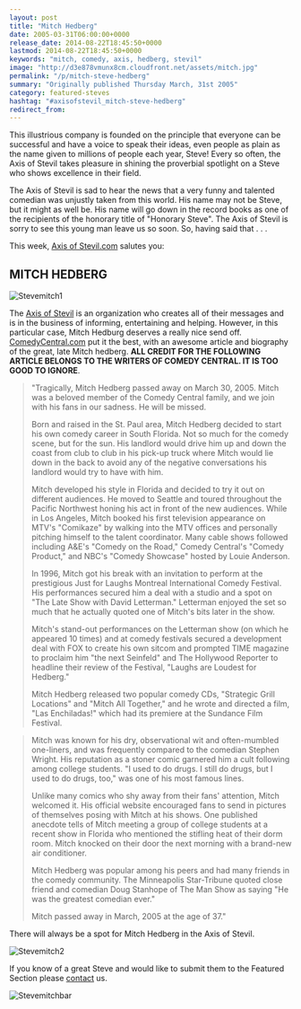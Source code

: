 ```yaml
---
layout: post
title: "Mitch Hedberg"
date: 2005-03-31T06:00:00+0000
release_date: 2014-08-22T18:45:50+0000
lastmod: 2014-08-22T18:45:50+0000
keywords: "mitch, comedy, axis, hedberg, stevil"
image: "http://d3e878vmunx8cm.cloudfront.net/assets/mitch.jpg"
permalink: "/p/mitch-steve-hedberg"
summary: "Originally published Thursday March, 31st 2005"
category: featured-steves
hashtag: "#axisofstevil_mitch-steve-hedberg"
redirect_from:
---
```


[id_1]: http://d3e878vmunx8cm.cloudfront.net/assets/mitch.jpg "Stevemitch1"[id_2]: http://d3e878vmunx8cm.cloudfront.net/assets/mitch1.jpg "Stevemitch2"[id_3]: http://d3e878vmunx8cm.cloudfront.net/assets/hedberg.gif "Stevemitchbar"
This illustrious company is founded on the principle that everyone can be successful and have a voice to speak their ideas, even people as plain as the name given to millions of people each year, Steve! Every so often, the Axis of Stevil takes pleasure in shining the proverbial spotlight on a Steve who shows excellence in their field.

The Axis of Stevil is sad to hear the news that a very funny and talented comedian was unjustly taken from this world. His name may not be Steve, but it might as well be. His name will go down in the record books as one of the recipients of the honorary title of "Honorary Steve". The Axis of Stevil is sorry to see this young man leave us so soon. So, having said that . . .

This week, [Axis of Stevil.com](/ "Axis of Stevil.com") salutes you:

## MITCH HEDBERG ##

![Stevemitch1][id_1]

The [Axis of Stevil](/ "Axis of Stevil") is an organization who creates all of their messages and is in the business of informing, entertaining and helping. However, in this particular case, Mitch Hedburg deserves a really nice send off. [ComedyCentral.com](http://www.comedycentral.com/standup/central/detail.jhtml?p=/comedians/h/mitch_hedberg.xml "ComedyCentral.com") put it the best, with an awesome article and biography of the great, late Mitch hedberg. **ALL CREDIT FOR THE FOLLOWING ARTICLE BELONGS TO THE WRITERS OF COMEDY CENTRAL. IT IS TOO GOOD TO IGNORE**.

> "Tragically, Mitch Hedberg passed away on March 30, 2005. Mitch was a beloved member of the Comedy Central family, and we join with his fans in our sadness. He will be missed.
>
> Born and raised in the St. Paul area, Mitch Hedberg decided to start his own comedy career in South Florida. Not so much for the comedy scene, but for the sun. His landlord would drive him up and down the coast from club to club in his pick-up truck where Mitch would lie down in the back to avoid any of the negative conversations his landlord would try to have with him.
>
> Mitch developed his style in Florida and decided to try it out on different audiences. He moved to Seattle and toured throughout the Pacific Northwest honing his act in front of the new audiences. While in Los Angeles, Mitch booked his first television appearance on MTV's "Comikaze" by walking into the MTV offices and personally pitching himself to the talent coordinator. Many cable shows followed including A&E's "Comedy on the Road," Comedy Central's "Comedy Product," and NBC's "Comedy Showcase" hosted by Louie Anderson.
>
> In 1996, Mitch got his break with an invitation to perform at the prestigious Just for Laughs Montreal International Comedy Festival. His performances secured him a deal with a studio and a spot on "The Late Show with David Letterman." Letterman enjoyed the set so much that he actually quoted one of Mitch's bits later in the show.
>
> Mitch's stand-out performances on the Letterman show (on which he appeared 10 times) and at comedy festivals secured a development deal with FOX to create his own sitcom and prompted TIME magazine to proclaim him "the next Seinfeld" and The Hollywood Reporter to headline their review of the Festival, "Laughs are Loudest for Hedberg."
>
> Mitch Hedberg released two popular comedy CDs, "Strategic Grill Locations" and "Mitch All Together," and he wrote and directed a film, "Las Enchiladas!" which had its premiere at the Sundance Film Festival.

> Mitch was known for his dry, observational wit and often-mumbled one-liners, and was frequently compared to the comedian Stephen Wright. His reputation as a stoner comic garnered him a cult following among college students. "I used to do drugs. I still do drugs, but I used to do drugs, too," was one of his most famous lines.
> 
> Unlike many comics who shy away from their fans' attention, Mitch welcomed it. His official website encouraged fans to send in pictures of themselves posing with Mitch at his shows. One published anecdote tells of Mitch meeting a group of college students at a recent show in Florida who mentioned the stifling heat of their dorm room. Mitch knocked on their door the next morning with a brand-new air conditioner.
> 
> Mitch Hedberg was popular among his peers and had many friends in the comedy community. The Minneapolis Star-Tribune quoted close friend and comedian Doug Stanhope of The Man Show as saying "He was the greatest comedian ever."
>
> Mitch passed away in March, 2005 at the age of 37."

There will always be a spot for Mitch Hedberg in the Axis of Stevil.

![Stevemitch2][id_2]

If you know of a great Steve and would like to submit them to the Featured Section please [contact](/contact) us.

![Stevemitchbar][id_3]
